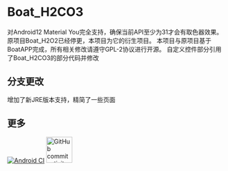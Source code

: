 # Boat_H2CO3

对Android12 Material You完全支持，确保当前API至少为31才会有取色器效果。
原项目Boat_H2O2已经停更，本项目为它的衍生项目。
本项目与原项目基于BoatAPP完成，所有相关修改请遵守GPL-2协议进行开源。
自定义控件部分引用了Boat_H2CO3的部分代码并修改

## 分支更改

增加了新JRE版本支持，精简了一些页面

## 更多

[![Android CI](https://github.com/bilicainiaohh/Boat_H2CO3/actions/workflows/android.yml/badge.svg?branch=Material-You)](https://github.com/bilicainiaohh/Boat_H2CO3/actions/workflows/android.yml)
[<img alt="GitHub commit activity" height="60px" src="https://img.shields.io/github/commit-activity/m/bilicainiaohh/Boat_H2CO3" width="60px"/>](https://github.com/bilicainiaohh/Boat_H2CO3/actions)

